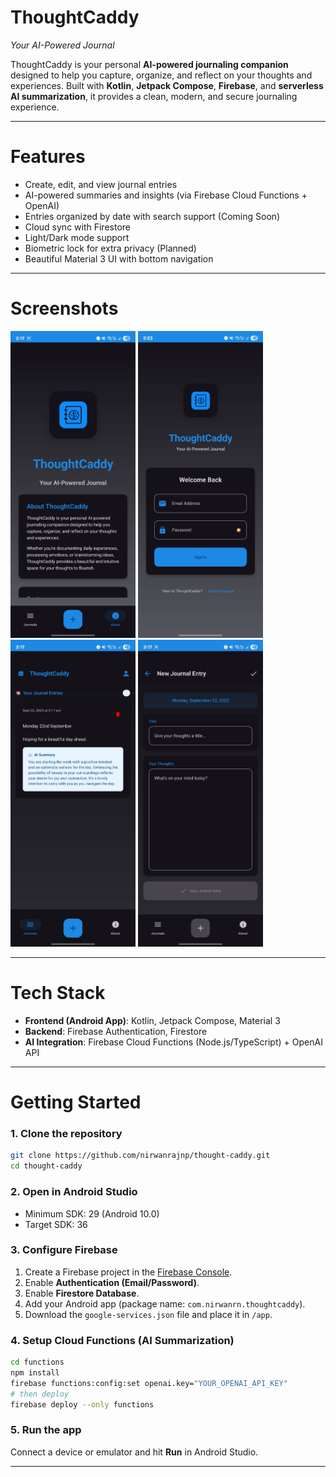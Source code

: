 # ThoughtCaddy
*Your AI-Powered Journal*

ThoughtCaddy is your personal **AI-powered journaling companion** designed to help you capture, organize, and reflect on your thoughts and experiences.
Built with **Kotlin**, **Jetpack Compose**, **Firebase**, and **serverless AI summarization**, it provides a clean, modern, and secure journaling experience.

---

# Features

- Create, edit, and view journal entries
- AI-powered summaries and insights (via Firebase Cloud Functions + OpenAI)
- Entries organized by date with search support (Coming Soon)
- Cloud sync with Firestore
- Light/Dark mode support
- Biometric lock for extra privacy (Planned)
- Beautiful Material 3 UI with bottom navigation

---

# Screenshots

<p float="left">
  <img src="screenshots/screenshot-about-page.jpeg" width="200" />
  <img src="screenshots/screenshot-login.jpeg" width="200" />
  <img src="screenshots/screenshot-journal-entry.jpeg" width="200" />
  <img src="screenshots/screenshot-new-entry.jpeg" width="200" />
</p>

---

# Tech Stack

- **Frontend (Android App)**: Kotlin, Jetpack Compose, Material 3
- **Backend**: Firebase Authentication, Firestore
- **AI Integration**: Firebase Cloud Functions (Node.js/TypeScript) + OpenAI API

---

# Getting Started

### 1. Clone the repository

```bash
git clone https://github.com/nirwanrajnp/thought-caddy.git
cd thought-caddy
```

### 2. Open in Android Studio

- Minimum SDK: 29 (Android 10.0)
- Target SDK: 36

### 3. Configure Firebase

1. Create a Firebase project in the [Firebase Console](https://console.firebase.google.com/).
2. Enable **Authentication (Email/Password)**.
3. Enable **Firestore Database**.
4. Add your Android app (package name: `com.nirwanrn.thoughtcaddy`).
5. Download the `google-services.json` file and place it in `/app`.

### 4. Setup Cloud Functions (AI Summarization)

```bash
cd functions
npm install
firebase functions:config:set openai.key="YOUR_OPENAI_API_KEY"
# then deploy
firebase deploy --only functions
```

### 5. Run the app

Connect a device or emulator and hit **Run** in Android Studio.

---
